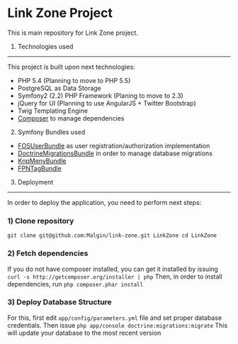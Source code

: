 Link Zone Project
========================

This is main repository for Link Zone project.

1) Technologies used
----------------------------------

This project is built upon next technologies:
* PHP 5.4 (Planning to move to PHP 5.5)
* PostgreSQL as Data Storage
* Symfony2 (2.2) PHP Framework (Planing to move to 2.3)
* jQuery for UI (Planning to use AngularJS + Twitter Bootstrap)
* Twig Templating Engine
* [Composer](http://getcomposer.org/) to manage dependencies

2) Symfony Bundles used
* [FOSUserBundle](https://github.com/FriendsOfSymfony/FOSUserBundle) as user registration/authorization implementation
* [DoctrineMigrationsBundle](http://symfony.com/doc/current/bundles/DoctrineMigrationsBundle/index.html) in order to manage database migrations
* [KnpMenyBundle](https://github.com/KnpLabs/KnpMenuBundle)
* [FPNTagBundle](https://github.com/FabienPennequin/FPNTagBundle)

3) Deployment
----------------------------------

In order to deploy the application, you need to perform next steps:

### 1) Clone repository
  `git clone git@github.com:Malgin/link-zone.git LinkZone
cd LinkZone`
### 2) Fetch dependencies
If you do not have composer installed, you can get it installed by issuing `curl -s http://getcomposer.org/installer | php`
Then, in order to install dependencies, run
  `php composer.phar install`

### 3) Deploy Database Structure
For this, first edit `app/config/parameters.yml` file and set proper database credentials. Then issue
  `php app/console doctrine:migrations:migrate`
This will update your database to the most recent version